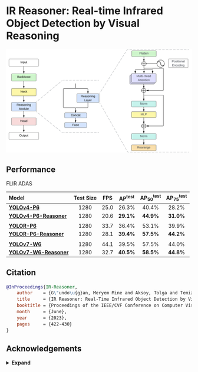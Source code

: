 # IR Reasoner: Real-time Infrared Object Detection by Visual Reasoning

<p align="center">
  <img src="figure/ir_reasoner_overall.png" width="700">
</p>

## Performance 

FLIR ADAS

| Model | Test Size | FPS | AP<sup>test</sup> | AP<sub>50</sub><sup>test</sup> | AP<sub>75</sub><sup>test</sup> |
| :-- | :-: | :-: | :-: | :-: | :-: |
| [**YOLOv4-P6**](https://drive.google.com/drive/folders/1Z_08lbJ9XyYzKs-VH6v34OsehIcynOvO?usp=share_link) | 1280 | 25.0  | 26.3% | 40.4% | 28.2% |
| [**YOLOv4-P6-Reasoner**](https://drive.google.com/drive/folders/1Z_08lbJ9XyYzKs-VH6v34OsehIcynOvO?usp=share_link) | 1280 | 20.6  | **29.1%** | **44.9%** | **31.0%** |
|  |  |  |  |  |  |  |
| [**YOLOR-P6**](https://drive.google.com/drive/folders/1Z_08lbJ9XyYzKs-VH6v34OsehIcynOvO?usp=share_link) | 1280 | 33.7  | 36.4% | 53.1% | 39.9% |
| [**YOLOR-P6-Reasoner**](https://drive.google.com/drive/folders/1Z_08lbJ9XyYzKs-VH6v34OsehIcynOvO?usp=share_link) | 1280 | 28.1  | **39.4%** | **57.5%** | **44.2%** |
|  |  |  |  |  |  |  |
| [**YOLOv7-W6**](https://drive.google.com/drive/folders/1Z_08lbJ9XyYzKs-VH6v34OsehIcynOvO?usp=share_link) | 1280 | 44.1  | 39.5% | 57.5% | 44.0% |
| [**YOLOv7-W6-Reasoner**](https://drive.google.com/drive/folders/1Z_08lbJ9XyYzKs-VH6v34OsehIcynOvO?usp=share_link) | 1280 | 32.7  | **40.5%** | **58.5%** | **44.8%** |

## Citation

```bibtex
@InProceedings{IR-Reasoner,
    author    = {G\"undo\u{g}an, Meryem Mine and Aksoy, Tolga and Temizel, Alptekin and Halici, Ugur},
    title     = {IR Reasoner: Real-Time Infrared Object Detection by Visual Reasoning},
    booktitle = {Proceedings of the IEEE/CVF Conference on Computer Vision and Pattern Recognition (CVPR) Workshops},
    month     = {June},
    year      = {2023},
    pages     = {422-430}
}
```

## Acknowledgements

<details><summary> <b>Expand</b> </summary>

* [https://github.com/WongKinYiu/ScaledYOLOv4](https://github.com/WongKinYiu/ScaledYOLOv4)
* [https://github.com/WongKinYiu/yolor](https://github.com/WongKinYiu/yolor)
* [https://github.com/WongKinYiu/yolov7](https://github.com/WongKinYiu/yolov7)
* [https://github.com/jacobgil/pytorch-grad-cam](https://github.com/jacobgil/pytorch-grad-cam)

</details>